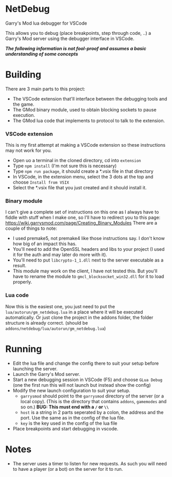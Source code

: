 # NetDebug
Garry's Mod lua debugger for VSCode

This allows you to debug (place breakpoints, step through code, ..) a Garry's Mod server using the debugger interface in VSCode.

***The following information is not fool-proof and assumes a basic understanding of some concepts***

# Building
There are 3 main parts to this project:
- The VSCode extension that'll interface between the debugging tools and the game.
- The GMod binary module, used to obtain blocking sockets to pause execution.
- The GMod lua code that implements to protocol to talk to the extension.

### VSCode extension
This is my first attempt at making a VSCode extension so these instructions may not work for you.
- Open uo a terminal in the cloned directory, cd into `extension`
- Type `npm install` (I'm not sure this is necessary)
- Type `npm run package`, it should create a *.vsix file in that directory
- In VSCode, in the extension menu, select the 3 dots at the top and choose `Install from VSIX`
- Select the *.vsix file that you just created and it should install it.

### Binary module
I can't give a complete set of instructions on this one as I always have to fiddle with stuff when I make one,
so I'll have to redirect you to this page: https://wiki.garrysmod.com/page/Creating_Binary_Modules
There are a couple of things to note:
- I used premake5, not premake4 like those instructions say. I don't know how big of an impact this has.
- You'll need to add the OpenSSL headers and libs to your project (I used it for the auth and may later do more with it).
- You'll need to put `libcrypto-1_1.dll` next to the server executable as a result.
- This module may work on the client, I have not tested this. But you'll have to rename the module to `gmcl_blocksocket_win32.dll` for it to load properly.

### Lua code
Now this is the easiest one, you just need to put the `lua/autorun/gm_netdebug.lua` in a place where it will be executed automatically.
Or just clone the project in the addons folder, the folder structure is already correct. (should be `addons/netdebug/lua/autorun/gm_netdebug.lua`)

# Running
- Edit the lua file and change the config there to suit your setup before launching the server.
- Launch the Garry's Mod server.
- Start a new debugging session in VSCode (F5) and choose `GLua Debug` (one the first run this will not launch but instead show the config)
- Modify the new launch configuration to suit your setup.
  - `garrysmod` should point to the `garrysmod` directory of the server (or a local copy). (This is the directory that contains `addons`, `gamemodes` and so on.) **BUG: This must end with a `/` or `\\`**
  - `host` is a string in 2 parts seperated by a colon, the address and the port. Use the same as in the config of the lua file.
  - `key` is the key used in the config of the lua file
- Place breakpoints and start debugging in vscode.

# Notes
- The server uses a timer to listen for new requests. As such you will need to have a player (or a bot) on the server for it to run.
